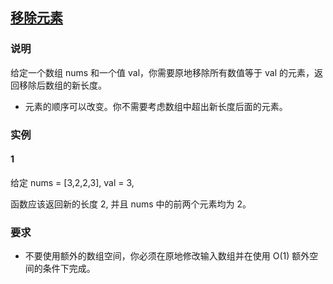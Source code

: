 ## [移除元素](https://leetcode-cn.com/problems/remove-element/)
### 说明

给定一个数组 nums 和一个值 val，你需要原地移除所有数值等于 val 的元素，返回移除后数组的新长度。

* 元素的顺序可以改变。你不需要考虑数组中超出新长度后面的元素。

### 实例
#### 1

给定 nums = [3,2,2,3], val = 3,

函数应该返回新的长度 2, 并且 nums 中的前两个元素均为 2。

### 要求
* 不要使用额外的数组空间，你必须在原地修改输入数组并在使用 O(1) 额外空间的条件下完成。
